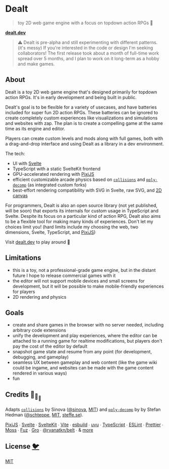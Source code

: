 # Dealt

> toy 2D web game engine with a focus on topdown action RPGs 🔮

[**dealt.dev**](https://www.dealt.dev/)

> ⚠️ Dealt is pre-alpha and still experimenting with different patterns. (it's messy)
> If you're interested in the code or design I'm seeking collaborators!
> The first release took about a month of full-time work spread over 5 months,
> and I plan to work on it long-term as a hobby and make games.

## About

Dealt is a toy 2D web game engine that's designed primarily for topdown action RPGs.
It's in early development and being built in public.

Dealt's goal is to be flexible for a variety of usecases,
and have batteries included for super fun 2D action RPGs.
These batteries can be ignored to create completely custom experiences
like visualizations and simulations and websites with zap.
The plan is to create a compelling game at the same time as its engine and editor.

Players can create custom levels and mods along with full games,
both with a drag-and-drop interface and using Dealt as a library in a dev environment.

The tech:

- UI with [Svelte](https://github.com/sveltejs/svelte)
- TypeScript with a static SvelteKit frontend
- GPU-accelerated rendering with [PixiJS](https://github.com/pixijs/pixijs)
- efficient customizable arcade physics
  based on [`collisions`](https://github.com/sinova/collisions)
  and [`poly-decomp`](https://github.com/schteppe/poly-decomp.js)
  (as integrated custom forks)
- best-effort rendering compatibility with SVG in Svelte, raw SVG, and
  [2D canvas](https://developer.mozilla.org/en-US/docs/Web/API/CanvasRenderingContext2D)

For programmers, Dealt is also an open source library (not yet published, will be soon)
that exports its internals for custom usage in TypeScript and Svelte.
Despite its focus on a particular kind of action RPG,
Dealt also aims to be a flexible tool for making many kinds of experiences.
Don't let my choices limit you!
(hard limits include my choosing the web, two dimensions,
Svelte, TypeScript, and <a href="https://pixijs.com/">PixiJS</a>)

Visit [dealt.dev](https://www.dealt.dev/) to play around 🔮

## Limitations

- this is a toy, not a professional-grade game engine,
  but in the distant future I hope to release commercial games with it
- the editor will not support mobile devices and small screens for development,
  but it will be possible to make mobile-friendly experiences for players
- 2D rendering and physics

## Goals

- create and share games in the browser with no server needed,
  including arbitrary code extensions
- unify the development and play experiences,
  where the editor can be attached to a running game for realtime modifications,
  but players don't pay the cost of the editor by default
- snapshot game state and resume from any point (for development, debugging, and gameplay)
- seamless UX between gameplay and web content (like the game wiki could be ingame,
  and websites can be made with the game content rendered in various ways)
- fun

## Credits 🐢<sub>🐢</sub><sub><sub>🐢</sub></sub>

Adapts [`collisions`](https://github.com/sinova/collisions)
by Sinova ([@sinova](https://github.com/sinova),
[MIT](https://github.com/Sinova/Collisions/blob/master/LICENSE))
and [`poly-decomp`](https://github.com/schteppe/poly-decomp.js) by
by Stefan Hedman ([@schteppe](https://github.com/schteppe),
[MIT](https://github.com/schteppe/poly-decomp.js/blob/master/LICENSE),
[steffe.se](https://steffe.se)).

[PixiJS](https://github.com/pixijs/pixijs) ∙
[Svelte](https://github.com/sveltejs/svelte) ∙
[SvelteKit](https://github.com/sveltejs/kit) ∙
[Vite](https://github.com/vitejs/vite) ∙
[esbuild](https://github.com/evanw/esbuild) ∙
[uvu](https://github.com/lukeed/uvu) ∙
[TypeScript](https://github.com/microsoft/TypeScript) ∙
[ESLint](https://github.com/eslint/eslint) ∙
[Prettier](https://github.com/prettier/prettier) ∙
[Moss](https://github.com/ryanatkn/moss) ∙
[Fuz](https://github.com/ryanatkn/fuz) ∙
[Gro](https://github.com/ryanatkn/gro) ∙
[@ryanatkn/belt](https://github.com/ryanatkn/belt) ∙
& [more](package.json)

## License [🐦](https://wikipedia.org/wiki/Free_and_open-source_software)

[MIT](LICENSE)
